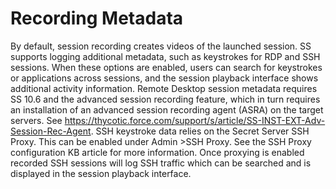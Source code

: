 [title]: # (Recording Metadata)
[tags]: # (XXX)
[priority]: # (40)

# Recording Metadata

By default, session recording creates videos of the launched session. SS supports logging additional metadata, such as keystrokes for RDP and SSH sessions. When these options are enabled, users can search for keystrokes or applications across sessions, and the session playback interface shows additional activity information.
Remote Desktop session metadata requires SS 10.6 and the advanced session recording feature, which in turn requires an installation of an advanced session recording agent (ASRA) on the target servers. See https://thycotic.force.com/support/s/article/SS-INST-EXT-Adv-Session-Rec-Agent.
SSH keystroke data relies on the Secret Server SSH Proxy. This can be enabled under Admin \>SSH Proxy. See the SSH Proxy configuration KB article for more information. Once proxying is enabled recorded SSH sessions will log SSH traffic which can be searched and is displayed in the session playback interface.
